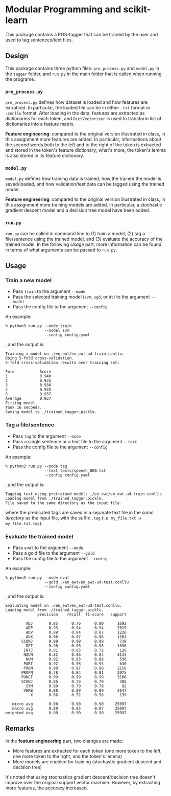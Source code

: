# Modular Programming and scikit-learn
This package contains a POS-tagger that can be trained by the user and used to tag sentences/text files.

## Design
This package contains three python files: `pre_process.py` and `model.py` in the `tagger` folder, and `run.py` in the main folder that is called when running the programe.

### `pre_process.py`
`pre_process.py` defines how dataset is loaded and how features are extratced. In particular, the loaded file can be in either `.txt` format or `.conllu` format. After loading in the data, features are extracted as dictionaries for each token, and `DictVectorizer` is used to transform list of dictionaries into a feature matrix.

**Feature engineering**: compared to the original version illustrated in class, in this assignment more features are added. In particular, informations about the second words both to the left and to the right of the token is extracted and stored in the token's feature dictionary; what's more, the token's lemma is also stored in its feature dictionary.

### `model.py`
`model.py` defines how training data is trained, how the trained the model is saved/loaded, and how validation/test data can be tagged using the trained model.

**Feature engineering**: compared to the original version illustrated in class, in this assignment more training models are added. In particular, a stochastic gradient descent model and a decision tree model have been added.

### `run.py`
`run.py` can be called in command line to (1) train a model, (2) tag a file/sentence using the trained model, and (3) evaluate the accuracy of the trained model. In the following <em>Usage</em> part, more information can be found in terms of what arguments can be passed to `run.py`.



## Usage

### Train a new model
- Pass `train` to the argument `--mode`
- Pass the selected training model (`svm`, `sgd`, or `dt`) to the argument `--model`
- Pass the config file to the argument `--config`


An example:

    % python3 run.py --mode train 
                     --model svm 
                     --config config.yaml
, and the output is:

    Training a model on ./en_ewt/en_ewt-ud-train.conllu.
    Doing 5-fold cross-validation.
    5-fold cross-validation results over training set:

    Fold           Score
    1              0.940
    2              0.935
    3              0.936
    4              0.935
    5              0.937
    Average        0.937
    Fitting model.
    Took 16 seconds.
    Saving model to ./trained_tagger.pickle.

### Tag a file/sentence
- Pass `tag` to the argument `--mode`
- Pass a single sentence or a text file to the argument `--text`
- Pass the config file to the argument `--config`

An example:

    % python3 run.py --mode tag 
                     --text texts/speech_000.txt 
                     --config config.yaml
, and the output is:

    Tagging text using pretrained model: ./en_ewt/en_ewt-ud-train.conllu.
    Loading model from ./trained_tagger.pickle.
    File saved to the same directory as the input file.
where the predicated tags are  saved in a separate text file in the *same directory* as the input file, with the suffix `.tag` (i.e. `my_file.txt` → `my_file.txt.tag`).

### Evaluate the trained model
- Pass `eval` to the argument `--mode`
- Pass a gold file to the argument `--gold`
- Pass the config file to the argument `--config`

An example:

    % python3 run.py --mode eval 
                     --gold ./en_ewt/en_ewt-ud-test.conllu 
                     --config config.yaml
, and the output is:

    Evaluating model on ./en_ewt/en_ewt-ud-test.conllu.
    Loading model from ./trained_tagger.pickle.
                  precision    recall  f1-score   support

             ADJ       0.85      0.76      0.80      1692
             ADP       0.93      0.94      0.94      2019
             ADV       0.89      0.84      0.87      1226
             AUX       0.96      0.97      0.96      1503
           CCONJ       0.99      0.99      0.99       739
             DET       0.98      0.98      0.98      1896
            INTJ       0.81      0.65      0.72       120
            NOUN       0.82      0.86      0.84      4133
             NUM       0.92      0.83      0.88       536
            PART       0.92      0.98      0.95       630
            PRON       0.98      0.97      0.98      2158
           PROPN       0.78      0.84      0.81      2075
           PUNCT       0.99      0.99      0.99      3106
           SCONJ       0.86      0.73      0.79       386
             SYM       0.90      0.70      0.79        92
            VERB       0.88      0.89      0.89      2647
               X       0.66      0.52      0.58       139

       micro avg       0.90      0.90      0.90     25097
       macro avg       0.89      0.85      0.87     25097
    weighted avg       0.90      0.90      0.90     25097

## Remarks
In the **feature engineering** part, two changes are made:
- More features are extracted for each token (one more token to the left, one more token to the right, and the token's lemma)
- More models are enabled for training (stochastic gradient descent and decision tree)

It's noted that using stochastics gradient descent/decision tree doesn't improve over the original support vector machine. However, by extracting more features, the accuracy increased.